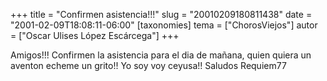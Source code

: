 +++
title = "Confirmen asistencia!!!"
slug = "20010209180811438"
date = "2001-02-09T18:08:11-06:00"
[taxonomies]
tema = ["ChorosViejos"]
autor = ["Oscar Ulises López Escárcega"]
+++

Amigos!!! Confirmen la asistencia para el dia de mañana, quien quiera un
aventon echeme un grito!! Yo soy voy ceyusa!!
Saludos Requiem77
